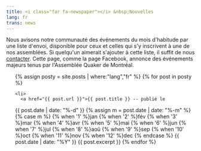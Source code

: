 ```yaml
---
title: <i class="far fa-newspaper"></i> &nbsp;Nouvelles
lang: fr
trans: news
---
```

Nous avisons notre communauté des événements du mois d'habitude par une liste d'envoi, disponible pour ceux et celles qui s'y inscrivent à une de nos assemblées. Si quelqu'un aimerait s'ajouter à cette liste, il suffit de nous [contacter](contact-fr.html). Cette page, comme la page Facebook, annonce des événements majeurs tenus par l'Assemblée Quaker de Montréal.

<ul>
{% assign posty = site.posts | where:"lang","fr" %}
  {% for post in posty %}

    <li>
      <a href="{{ post.url }}">{{ post.title }} -- publié le 
<!-- Whitespace added for readability -->
{{ post.date | date: "%-d" }}
{% assign m = post.date | date: "%-m" %}
{% case m %}
  {% when '1' %}jan
  {% when '2' %}fév
  {% when '3' %}mar
  {% when '4' %}avr
  {% when '5' %}mai
  {% when '6' %}jun
  {% when '7' %}jul
  {% when '8' %}aoû
  {% when '9' %}sep
  {% when '10' %}oct
  {% when '11' %}nov
  {% when '12' %}dec
{% endcase %}
{{ post.date | date: "%Y" }}
</a>
      {{ post.excerpt }}
    </li>
  {% endfor %}
</ul>
